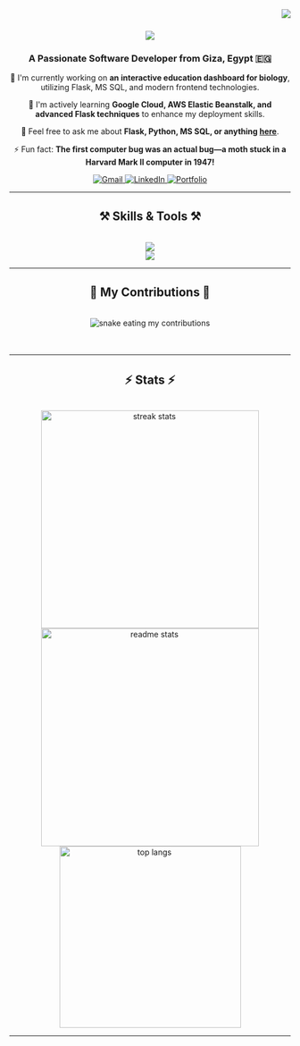 <img align="right" src="https://visitor-badge.laobi.icu/badge?page_id=mohamed-mostafa.mohamed-mostafa" />

<h1 align="center">
    <img src="https://readme-typing-svg.herokuapp.com/?font=Righteous&size=35&center=true&vCenter=true&width=500&height=70&duration=4000&color=FF5733&lines=Hi+There!+👋;+I'm+Mohamed+Hamdy!;" />
</h1>

<h3 align="center">A Passionate Software Developer from Giza, Egypt 🇪🇬</h3>

<div align="center">
  <p>
    🔭 I'm currently working on <strong>an interactive education dashboard for biology</strong>, utilizing Flask, MS SQL, and modern frontend technologies.
  </p>
  <p>
    🌱 I'm actively learning <strong>Google Cloud, AWS Elastic Beanstalk, and advanced Flask techniques</strong> to enhance my deployment skills.
  </p>
  <p>
    💬 Feel free to ask me about <strong>Flask, Python, MS SQL, or anything <a href="https://github.com/Mohamed-Hamdey/Mohamed-Hamdey/issues">here</a></strong>.
  </p>
  <p>
    ⚡ Fun fact: <strong>The first computer bug was an actual bug—a moth stuck in a Harvard Mark II computer in 1947!</strong>
  </p>
</div>

<div align="center">
  <a href="mailto:mohamedhamdy@gmail.com">
    <img src="https://img.shields.io/badge/Gmail-FF5733?style=for-the-badge&logo=gmail&logoColor=white" alt="Gmail" />
  </a>
  <a href="https://linkedin.com/in/mohamed-hamdy" target="_blank">
    <img src="https://img.shields.io/badge/LinkedIn-FF5733?style=for-the-badge&logo=linkedin&logoColor=white" alt="LinkedIn" />
  </a>
  <a href="https://mohamedhamdy.dev" target="_blank">
    <img src="https://img.shields.io/badge/Portfolio-FF5733?style=for-the-badge&logo=todoist&logoColor=white" alt="Portfolio" />
  </a>
</div>

<hr/>

<h2 align="center">⚒️ Skills & Tools ⚒️</h2>
<br/>
<div align="center">
    <img src="https://skillicons.dev/icons?i=python,flask,html,css,js,bootstrap,mysql,git,github,vscode&theme=light" />
    <br/>
    <img src="https://skillicons.dev/icons?i=aws,gcp,docker,heroku&theme=light" />
</div>

<hr/>

<h2 align="center">🐍 My Contributions 🐍</h2>
<div align="center">
  <br>
  <img alt="snake eating my contributions" src="https://raw.githubusercontent.com/Mohamed-Hamdey/Mohamed-Hamdey/output/github-contribution-grid-snake.svg" />
  <br/><br/><br/>
</div>

<hr/>

<h2 align="center">⚡ Stats ⚡</h2>
<br>
<div align=center>
  <img width=390 src="https://github-readme-streak-stats-salesp07.vercel.app/?user=mohamed-mostafa&count_private=true&theme=react&border_radius=10" alt="streak stats"/>
  <img width=390 src="https://github-readme-stats-salesp07.vercel.app/api?username=mohamed-mostafa&count_private=true&show_icons=true&theme=react&rank_icon=github&border_radius=10" alt="readme stats" />
  <br/>
  <img width=325 align="center" src="https://github-readme-stats-salesp07.vercel.app/api/top-langs/?username=mohamed-mostafa&hide=HTML&langs_count=8&layout=compact&theme=react&border_radius=10&size_weight=0.5&count_weight=0.5&exclude_repo=github-readme-stats" alt="top langs" />
</div>

<hr/>
<br/>
